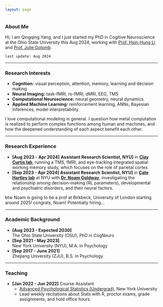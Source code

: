 ```yaml
---
layout: page
---
```


### About Me

Hi, I am Qingqing Yang, and I just started my PhD in Cogitive Neuroscience at the Ohio State University this Aug 2024, working with [Prof. Hsin-Hung Li](https://www.hsinhungli.com/) and [Prof. Julie Golomb](https://u.osu.edu/golomblab/).

`last update: Aug 2024`

---
### Research Interests

- **Cognition:** visual perception, attention, memory, learning and decision making
- **Neural Imaging:** task-fMRI, rs-fMRI, dMRI, EEG, TMS
- **Computational Neuroscience:** neural geometry, neural dynamics
- **Applied Machine Learning:** reinforcement learning, ANNs, Bayesian Inferences, model interpretability

I love computational modeling in general. I question how metal computation is realized to perform complex functions among human and machines, and how the deepened understanding of each aspect benefit each other.

---
### Research Experience

- **[Aug 2023 - Apr 2024]**
**Assistant Research Scientist, NYU]**
in [**Clay Curtis lab**](https://www.clayspacelab.com/lab), running a TMS, fMRI, and eye-tracking integrated spatial working memory study, which focuses on the role of parietal cortex.
- **[Sep 2023 - Apr 2024]**
**Assistant Research Scientist, NYU]**
in [**Cate Hartley lab**](https://www.hartleylab.org/) at NYU with [**Dr. Noam Goldway**](https://scholar.google.com/citations?user=0tVFPecAAAAJ&hl=en), investigating the relationship among decision-making (RL parameters), developmental and psychiatric disorders, and their neural factors.

btw Noam is going to be a prof at Birkbeck, University of London starting around 2025! congrats, Noam! Potentially hiring...

---
### Academic Background

- **[Aug 2023 - Expected 2030]** <br>
The Ohio State University (OSU), PhD in CogNeuro
- **[Sep 2021 - May 2023]** <br>
New York University (NYU), M.A. in Psychology
- **[Sep 2017 - June 2021]** <br>
Zhejiang University (ZJU), B.S. in Psychology

---

### Teaching 

- **[Jan 2022 - Jun 2022]** Course Assistant
  - [Advanced Psychological Statistics (Undergrad)](https://sites.google.com/nyu.edu/advpsystats22spring-recitation/home), New York University
  - Lead weekly recitations about Stats with R, proctor exams, grade assignments, and hold office hours.

